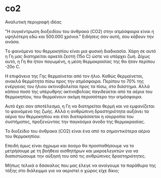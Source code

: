 # co2

Αναλυτική περιγραφή ιδέας

"Η συγκέντρωση διοξειδίου του άνθρακα (CO2) στην ατμόσφαιρα είναι η υψηλότερη εδώ και 500.000 χρόνια." 
Ειδήσεις σαν αυτή, σου κόβουν την ανάσα. 

Τo φαινόμενο του θερμοκηπίου είναι μια φυσική διαδικασία. Χάρη σε αυτό η Γη μας διατηρείται αρκετά ζεστή (15ο C) ώστε να υπάρχει ζωή. Δίχως αυτό, η Γη θα ήταν παγωμένη,  η μέση θερμοκρασίας της θα ήταν περίπου -20ο C.

Η επιφάνεια της Γης θερμαίνεται από τον ήλιο. Καθώς θερμαίνεται, ανακλά θερμότητα πίσω προς την ατμόσφαιρα. Περίπου το 70% της ενέργειας του ήλιου ακτινοβολείται προς τα πίσω, στο διάστημα. Αλλά κάποιο ποσό της υπέρυθρης ακτινοβολίας παγιδεύεται από τα αέρια του θερμοκηπίου, που θερμαίνουν ακόμη περισσότερο την ατμόσφαιρα.

Αυτό έχει σαν αποτέλεσμα, η Γη να διατηρείται θερμή και να εμφανίζεται το φαινόμενο της ζωής. Αλλά η ανθρώπινη δραστηριότητα αυξάνει τα αέρια του θερμοκηπίου και έτσι διαταράσσεται η ισορροπία του συστήματος, προξενώντας την παγκόσμια άνοδο της θερμοκρασίας.

Το διοξείδιο του άνθρακα (CO2) είναι ένα από τα σημαντικότερα αέρια του θερμοκηπίου. 

Επειδή όμως είναι άχρωμο και άοσμο θα προσπαθήσουμε να το μετρήσουμε με τη βοήθεια αισθητήρων και μικροελεγκτών για να διαπιστώσουμε την αύξησή του από τις ανθρώπινες δραστηριότητες. 

Μήπως τελικά ο δάσκαλος που μας έλεγε να ανοίγουμε τα παράθυρα της τάξης στο διάλειμμα για να αεριστεί ο χώρος είχε δίκιο;  
